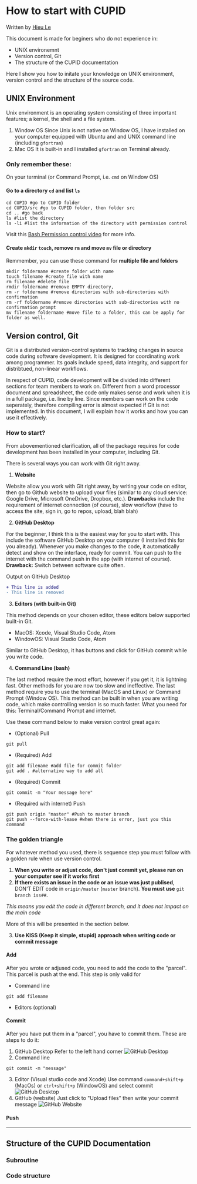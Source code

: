 # How to start with CUPID
Written by [Hieu Le](https://github.com/hieulel)

This document is made for beginers who do not experience in:
* UNIX environemnt
* Version control, Git
* The structure of the CUPID documentation

Here I show you how to initate your knowledge on UNIX environment, version control and the structure of the source code.

## UNIX Environment
Unix environment is an operating system consisting of three important features; a kernel, the shell and a file system.

1. Window OS
Since Unix is not native on Window OS, I have installed on your computer equipped with Ubuntu and and UNIX command line (including `gfortran`)
2. Mac OS
It is built-in and I installed `gfortran` on Terminal already.

### Only remember these:
On your terminal (or Command Prompt, i.e. `cmd` on Window OS)

#### Go to a directory `cd` and list `ls`
```shell
cd CUPID #go to CUPID folder 
cd CUPID/src #go to CUPID folder, then folder src
cd .. #go back
ls #list the directory
ls -li #list the information of the directory with permission control
```
Visit this [Bash Permission control video](https://youtu.be/oxuRxtrO2Ag?t=3400) for more info.

#### Create `mkdir` `touch`, remove `rm` and move `mv` file or directory
Remmember, you can use these command for **multiple file and folders**
```shell
mkdir foldername #create folder with name
touch filename #create file with name
rm filename #delete file
rmdir foldername #remove EMPTY directory, 
rm -r foldername #remove directories with sub-directories with confirmation
rm -rf foldername #remove directories with sub-directories with no confirmation prompt
mv filename foldername #move file to a folder, this can be apply for folder as well.
```

## Version control, Git
Git is a distributed version-control systems to tracking changes in source code during software development. It is designed for coordinating work among programmer. Its goals include speed, data integrity, and support for distribtued, non-linear workflows.

In respect of CUPID, code development will be divided into different sections for team members to work on. Different from a word processor document and spreadsheet, the code only makes sense and work when it is in a full package, i.e. line by line. Since members can work on the code seperately, therefore compiling error is almost expected if Git is not implemented. In this document, I will explain how it works and how you can use it effectively. 

### How to start?
From abovementioned clarification, all of the package requires for code development has been installed in your computer, including Git.

There is several ways you can work with Git right away.
1. **Website**

Website allow you work with Git right away, by writing your code on editor, then go to Github website to upload your files (similar to any cloud service: Google Drive, Microsoft OneDrive, Dropbox, etc.). **Drawbacks** include the requirement of internet connection (of course), slow workflow (have to access the site, sign in, go to repos, upload, blah blah)

2. **GitHub Desktop**

For the beginner, I think this is the easiest way for you to start with. This include the software GitHub Desktop on your computer (I installed this for you already). 
Whenever you make changes to the code, it automatically detect and show on the interface, ready for commit. You can push to the internet with the command push in the app (with internet of course). **Drawback:** Switch between software quite often. 

Output on GitHub Desktop
```diff
+ This line is added
- This line is removed
```

3. **Editors (with built-in Git)**

This method depends on your chosen editor, these editors below supported built-in Git.
* MacOS: Xcode, Visual Studio Code, Atom
* WindowOS: Visual Studio Code, Atom

Similar to GitHub Desktop, it has buttons and click for GitHub commit while you write code.

4. **Command Line (bash)**

The last method require the most effort, however if you get it, it is lightning fast. Other methods for you are now too slow and ineffective.
The last method require you to use the terminal (MacOS and Linux) or Command Prompt (Window OS). This method can be built in when you are writing code, which make controlling version is so much faster. What you need for this: Terminal/Command Prompt and internet.

Use these command below to make version control great again:
* (Optional) Pull
```git
git pull
```
* (Required) Add
```git
git add filename #add file for commit folder
git add . #alternative way to add all
```
	
* (Required) Commit
```git
git commit -m "Your message here"
```
* (Required with internet) Push
```git
git push origin "master" #Push to master branch
git push --force-with-lease #when there is error, just you this command
```
### The golden triangle
For whatever method you used, there is sequence step you must follow with a golden rule when use version control.

1. **When you write or adjust code, don't just commit yet, please run on your computer see if it works first**
2. **If there exists an issue in the code or an issue was just publised**, DON'T EDIT code in `origin/master` (`master` branch). **You must use** `git branch iss##`.

*This means you edit the code in different branch, and it does  not impact on the main code*

More of this will be presented in the section below.

3. **Use KISS (Keep it simple, stupid) approach when writing code or commit message**

#### Add
After you wrote or adjused code, you need to add the code to the "parcel". This parcel is push at the end. This step is only valid for
- Command line 
```git
git add filename
```
- Editors (optional)
#### Commit
After you have put them in a "parcel", you have to commit them. These are steps to do it:
1. GitHub Desktop
Refer to the left hand corner
![GitHub Desktop](../images/commit_githubdesktop.png)
2. Command line
```git
git commit -m "message"
```
3. Editor (Visual studio code and Xcode)
Use command `command+shift+p` (MacOs) or `ctrl+shift+p` (WindowOS) and select commit
![GitHub Desktop](../images/editor_commit.png)
4. GitHub (website)
Just click to "Upload files" then write your commit message
![GitHub Website](../images/website_commit.png)
#### Push

* * *

## Structure of the CUPID Documentation

### Subroutine

### Code structure 
